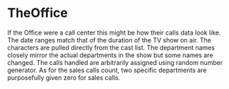# TheOffice
If the Office were a call center this might be how their calls data look like. The date ranges match that of the duration of the TV show on air. The characters are pulled directly from the cast list. The department names closely mirror the actual departments in the show but some names are changed. The calls handled are arbitrarily assigned using random number generator. As for the sales calls count, two specific departments are purposefully given zero for sales calls.
